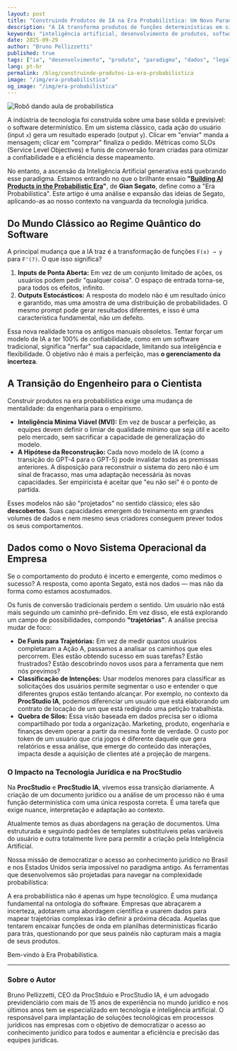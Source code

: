 ```yaml
---
layout: post
title: "Construindo Produtos de IA na Era Probabilística: Um Novo Paradigma para a Tecnologia"
description: "A IA transforma produtos de funções determinísticas em sistemas probabilísticos. Analisamos como isso impacta o desenvolvimento, a gestão e a estratégia de empresas de tecnologia, com base no ensaio de Gian Segato."
keywords: "inteligência artificial, desenvolvimento de produtos, software, era probabilística, machine learning, gestão de dados, LLMs, legal tech, ProcStudio IA"
date: 2025-09-29
author: "Bruno Pellizzetti"
published: true
tags: ["ia", "desenvolvimento", "produto", "paradigma", "dados", "legaltech"]
lang: pt-br
permalink: /blog/construindo-produtos-ia-era-probabilistica
image: "/img/era-probabilística"
og_image: "/img/era-probabilística"
---
```


![Robô dando aula de probabilistica](/img/era-probabilística.png)

A indústria de tecnologia foi construída sobre uma base sólida e previsível: o software determinístico. Em um sistema clássico, cada ação do usuário (input `x`) gera um resultado esperado (output `y`). Clicar em "enviar" manda a mensagem; clicar em "comprar" finaliza o pedido. Métricas como SLOs (Service Level Objectives) e funis de conversão foram criadas para otimizar a confiabilidade e a eficiência desse mapeamento.

No entanto, a ascensão da Inteligência Artificial generativa está quebrando esse paradigma. Estamos entrando no que o brilhante ensaio **"[Building AI Products in the Probabilistic Era](https://giansegato.com/essays/probabilistic-era)"**, de **Gian Segato**, define como a "Era Probabilística". Este artigo é uma análise e expansão das ideias de Segato, aplicando-as ao nosso contexto na vanguarda da tecnologia jurídica.

## Do Mundo Clássico ao Regime Quântico do Software

A principal mudança que a IA traz é a transformação de funções `F(x) → y` para `F'(?)`. O que isso significa?

1. **Inputs de Ponta Aberta:** Em vez de um conjunto limitado de ações, os usuários podem pedir "qualquer coisa". O espaço de entrada torna-se, para todos os efeitos, infinito.
2. **Outputs Estocásticos:** A resposta do modelo não é um resultado único e garantido, mas uma amostra de uma distribuição de probabilidades. O mesmo prompt pode gerar resultados diferentes, e isso é uma característica fundamental, não um defeito.

Essa nova realidade torna os antigos manuais obsoletos. Tentar forçar um modelo de IA a ter 100% de confiabilidade, como em um software tradicional, significa "nerfar" sua capacidade, limitando sua inteligência e flexibilidade. O objetivo não é mais a perfeição, mas **o gerenciamento da incerteza**.

## A Transição do Engenheiro para o Cientista

Construir produtos na era probabilística exige uma mudança de mentalidade: da engenharia para o empirismo.

- **Inteligência Mínima Viável (MVI):** Em vez de buscar a perfeição, as equipes devem definir o limiar de qualidade mínimo que seja útil e aceito pelo mercado, sem sacrificar a capacidade de generalização do modelo.
- **A Hipótese da Reconstrução:** Cada novo modelo de IA (como a transição do GPT-4 para o GPT-5) pode invalidar todas as premissas anteriores. A disposição para reconstruir o sistema do zero não é um sinal de fracasso, mas uma adaptação necessária às novas capacidades. Ser empiricista é aceitar que "eu não sei" é o ponto de partida.

Esses modelos não são "projetados" no sentido clássico; eles são **descobertos**. Suas capacidades emergem do treinamento em grandes volumes de dados e nem mesmo seus criadores conseguem prever todos os seus comportamentos.

## Dados como o Novo Sistema Operacional da Empresa

Se o comportamento do produto é incerto e emergente, como medimos o sucesso? A resposta, como aponta Segato, está nos dados — mas não da forma como estamos acostumados.

Os funis de conversão tradicionais perdem o sentido. Um usuário não está mais seguindo um caminho pré-definido. Em vez disso, ele está explorando um campo de possibilidades, compondo **"trajetórias"**. A análise precisa mudar de foco:

- **De Funis para Trajetórias:** Em vez de medir quantos usuários completaram a Ação A, passamos a analisar os caminhos que eles percorrem. Eles estão obtendo sucesso em suas tarefas? Estão frustrados? Estão descobrindo novos usos para a ferramenta que nem nós previmos?
- **Classificação de Intenções:** Usar modelos menores para classificar as solicitações dos usuários permite segmentar o uso e entender o que diferentes grupos estão tentando alcançar. Por exemplo, no contexto da **ProcStudio IA**, podemos diferenciar um usuário que está elaborando um contrato de locação de um que está redigindo uma petição trabalhista.
- **Quebra de Silos:** Essa visão baseada em dados precisa ser o idioma compartilhado por toda a organização. Marketing, produto, engenharia e finanças devem operar a partir da mesma fonte de verdade. O custo por token de um usuário que cria jogos é diferente daquele que gera relatórios e essa análise, que emerge do conteúdo das interações, impacta desde a aquisição de clientes até a projeção de margens.

### O Impacto na Tecnologia Jurídica e na ProcStudio

Na **ProcStudio** e **ProcStudio IA**, vivemos essa transição diariamente. A criação de um documento jurídico ou a análise de um processo não é uma função determinística com uma única resposta correta. É uma tarefa que exige nuance, interpretação e adaptação ao contexto.

Atualmente temos as duas abordagens na geração de documentos. Uma estruturada e seguindo padrões de templates substituíveis pelas variáveis do usuário e outra totalmente livre para permitir a criação pela Inteligência Artificial. 

Nossa missão de democratizar o acesso ao conhecimento jurídico no Brasil e nos Estados Unidos seria impossível no paradigma antigo. As ferramentas que desenvolvemos são projetadas para navegar na complexidade probabilística:

A era probabilística não é apenas um hype tecnológico. É uma mudança fundamental na ontologia do software. Empresas que abraçarem a incerteza, adotarem uma abordagem científica e usarem dados para mapear trajetórias complexas irão definir a próxima década. Aquelas que tentarem encaixar funções de onda em planilhas determinísticas ficarão para trás, questionando por que seus painéis não capturam mais a magia de seus produtos.

Bem-vindo à Era Probabilística.

---
### Sobre o Autor
Bruno Pellizzetti, CEO da ProcStduio e ProcStudio IA, é um advogado previdenciário com mais de 15 anos de experiência no mundo jurídico e nos últimos anos tem se especializado em tecnologia e inteligência artificial. O responsável para implantação de soluções tecnológicas em processos jurídicos nas empresas com o objetivo de democratizar o acesso ao conhecimento jurídico para todos e aumentar a eficiência e precisão das equipes jurídicas.